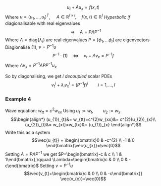 $$u_{t}+Au_{x}=f(x,t)\tag{1}$$
Where $u =(u_1,\dots,u_{l})^{T}$, $\quad A\in \mathbb{R}^{l \times l},\quad f(x,t)\in \mathbb{R}^{l}$
*Hyperbolic if* diagionalisable with real eigenvalues
$$\quad\Rightarrow\quad A=P \Lambda P^{-1}$$
Where $\Lambda=\text{diag}\{\lambda_{i} \}$ are real eigenvalues
$P=\left[\phi_{1},\dots \phi_{l} \right]$  are eigenvectors
Diagionalise (1), $v=P^{-1}u$
$$P^{-1} \cdot (1) \quad\Leftrightarrow\quad v_{t}+\Lambda v_{x}=P^{-1}f$$
Where $\Lambda v_{x}=P^{-1}APP^{-1}u_{x}$

So by diagonalising, we get $l$ *decoupled* scalar PDEs
$$v_{t}^{i}+\lambda_{i}v_{x}^{i}=(P^{-1}f)^{i}\qquad i=1,\dots,l$$
### Example 4
Wave equation:   $w_{tt}= c^{2}w_{xx}$
Using $u_{1}:= w_{t},\qquad u_{2}:=w_{x}$
$$\begin{align*}
(u_{1})_{t}&= w_{tt}=c^{2}w_{xx}&= c^{2}(u_{2})_{x}\\
(u_{2})_{t}&= w_{xt}=w_{tx}&= (u_{1})_{x}
\end{align*}$$
Write this as a system
$$\vec{u_{t}} + \begin{bmatrix}0 & -c^{2} \\ -1 & 0 \end{bmatrix}\vec{u_{x}}=\vec{0}$$
Setting $A=P \Lambda P^{-1}$ we get
$P=\begin{bmatrix}-c & c \\ 1  & 1\end{bmatrix},\qquad \Lambda=\begin{bmatrix}c & 0 \\ 0 & -c\end{bmatrix}$ 
Setting $v=P^{-1}u$
$$\vec{v_{t}+\begin{bmatrix}c & 0 \\ 0 & -c\end{bmatrix}} \vec{v_{x}}=\vec{0}$$
